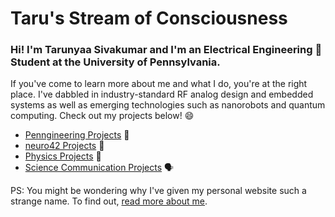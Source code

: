 # Taru's Stream of Consciousness
### Hi! I'm Tarunyaa Sivakumar and I'm an Electrical Engineering 🔌 Student at the University of Pennsylvania.
If you've come to learn more about me and what I do, you're at the right place. I've dabbled in industry-standard RF analog design and embedded systems as well as emerging technologies such as nanorobots and quantum computing. Check out my projects below! 😄

- [Penngineering Projects](https://tarunyaa.github.io/penngineering-projects/) 🦾
- [neuro42 Projects](https://tarunyaa.github.io/neuro42-projects/) 📡
- [Physics Projects](https://tarunyaa.github.io/physics-projects/) 🔭
- [Science Communication Projects](https://tarunyaa.github.io/science-communication-projects/) 🗣

PS: You might be wondering why I've given my personal website such a strange name. To find out, [read more about me](https://tarunyaa.github.io/more-about-me/).

